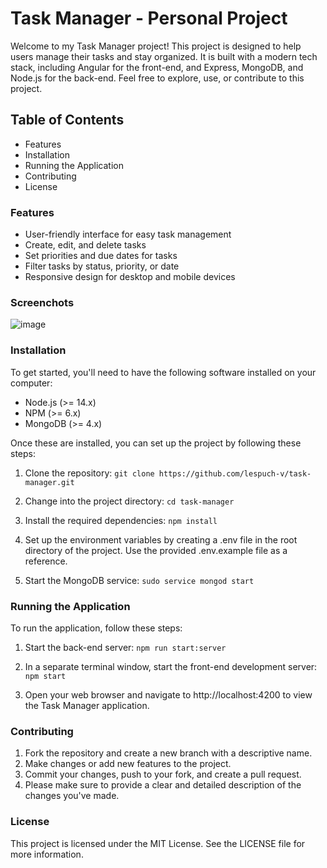 # Task Manager - Personal Project

Welcome to my Task Manager project! This project is designed to help users manage their tasks and stay organized. It is built with a modern tech stack, including Angular for the front-end, and Express, MongoDB, and Node.js for the back-end. Feel free to explore, use, or contribute to this project.

## Table of Contents
- Features
- Installation
- Running the Application
- Contributing
- License

### Features
- User-friendly interface for easy task management
- Create, edit, and delete tasks
- Set priorities and due dates for tasks
- Filter tasks by status, priority, or date
- Responsive design for desktop and mobile devices

### Screenchots

![image](https://user-images.githubusercontent.com/36127590/230713224-b3a25844-c3e5-4c75-b09d-2dcec57b2eb4.png)


### Installation
To get started, you'll need to have the following software installed on your computer:

- Node.js (>= 14.x)
- NPM (>= 6.x)
- MongoDB (>= 4.x)

Once these are installed, you can set up the project by following these steps:
1. Clone the repository:
`git clone https://github.com/lespuch-v/task-manager.git`

2. Change into the project directory:
`cd task-manager`

3. Install the required dependencies:
`npm install`

4. Set up the environment variables by creating a .env file in the root directory of the project. Use the provided .env.example file as a reference.

5. Start the MongoDB service:
`sudo service mongod start`

### Running the Application
To run the application, follow these steps:
1. Start the back-end server:
`npm run start:server`

2. In a separate terminal window, start the front-end development server:
`npm start`

3. Open your web browser and navigate to http://localhost:4200 to view the Task Manager application.

### Contributing
1. Fork the repository and create a new branch with a descriptive name.
2. Make changes or add new features to the project.
3. Commit your changes, push to your fork, and create a pull request.
4. Please make sure to provide a clear and detailed description of the changes you've made.

### License
This project is licensed under the MIT License. See the LICENSE file for more information.

